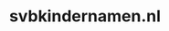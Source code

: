 ---
layout: post
title:  "svbkindernamen.nl"
internal_url:  "/dutchgov/svbkindernamen.nl.html"
categories: dutchgov
---